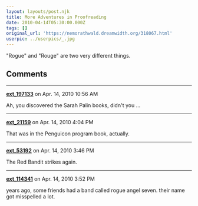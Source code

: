 ```yaml
---
layout: layouts/post.njk
title: More Adventures in Proofreading
date: 2010-04-14T05:30:00.000Z
tags: []
original_url: 'https://nemorathwald.dreamwidth.org/318067.html'
userpic: ../userpics/_.jpg
---
```

"Rogue" and "Rouge" are two very different things.

## Comments

---

**[ext_197133](https://www.dreamwidth.org/users/ext_197133)** on Apr. 14, 2010 10:56 AM

Ah, you discovered the Sarah Palin books, didn't you ...

---

**[ext_21159](https://www.dreamwidth.org/users/ext_21159)** on Apr. 14, 2010 4:04 PM

That was in the Penguicon program book, actually.

---

**[ext_53192](https://www.dreamwidth.org/users/ext_53192)** on Apr. 14, 2010 3:46 PM

The Red Bandit strikes again.

---

**[ext_114341](https://www.dreamwidth.org/users/ext_114341)** on Apr. 14, 2010 3:52 PM

years ago, some friends had a band called rogue angel seven. their name got misspelled a lot.
